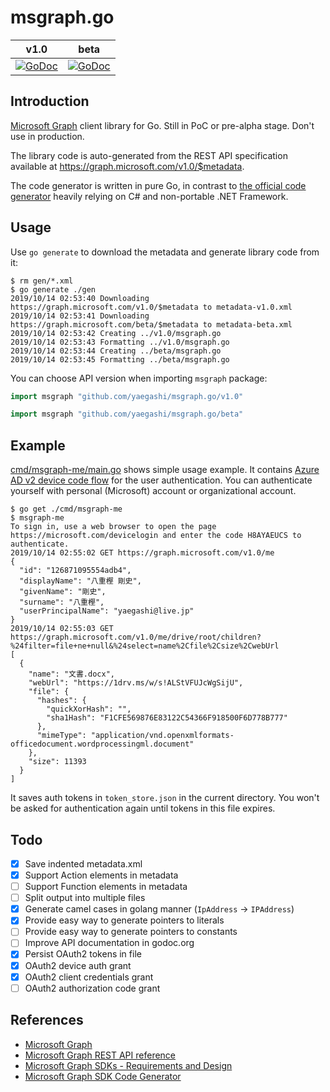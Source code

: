 # msgraph.go

|v1.0|beta|
|---|---|
|[![GoDoc](https://godoc.org/github.com/yaegashi/msgraph.go/v1.0?status.svg)](https://godoc.org/github.com/yaegashi/msgraph.go/v1.0)|[![GoDoc](https://godoc.org/github.com/yaegashi/msgraph.go/beta?status.svg)](https://godoc.org/github.com/yaegashi/msgraph.go/beta)|

## Introduction 

[Microsoft Graph] client library for Go.  Still in PoC or pre-alpha stage.
Don't use in production.

The library code is auto-generated from the REST API specification
available at https://graph.microsoft.com/v1.0/$metadata.

The code generator is written in pure Go,
in contrast to [the official code generator][Microsoft Graph SDK Code Generator]
heavily relying on C# and non-portable .NET Framework.

## Usage

Use `go generate` to download the metadata and generate library code from it:

```console
$ rm gen/*.xml
$ go generate ./gen
2019/10/14 02:53:40 Downloading https://graph.microsoft.com/v1.0/$metadata to metadata-v1.0.xml
2019/10/14 02:53:41 Downloading https://graph.microsoft.com/beta/$metadata to metadata-beta.xml
2019/10/14 02:53:42 Creating ../v1.0/msgraph.go
2019/10/14 02:53:43 Formatting ../v1.0/msgraph.go
2019/10/14 02:53:44 Creating ../beta/msgraph.go
2019/10/14 02:53:45 Formatting ../beta/msgraph.go
```

You can choose API version when importing `msgraph` package:

```go
import msgraph "github.com/yaegashi/msgraph.go/v1.0"
```

```go
import msgraph "github.com/yaegashi/msgraph.go/beta"
```

## Example

[cmd/msgraph-me/main.go](cmd/msgraph-me/main.go) shows simple usage example.
It contains [Azure AD v2 device code flow](https://docs.microsoft.com/ja-jp/azure/active-directory/develop/v2-oauth2-device-code) for the user authentication.
You can authenticate yourself with personal (Microsoft) account or organizational account.

```console
$ go get ./cmd/msgraph-me
$ msgraph-me
To sign in, use a web browser to open the page https://microsoft.com/devicelogin and enter the code H8AYAEUCS to authenticate.
2019/10/14 02:55:02 GET https://graph.microsoft.com/v1.0/me
{
  "id": "126871095554adb4",
  "displayName": "八重樫 剛史",
  "givenName": "剛史",
  "surname": "八重樫",
  "userPrincipalName": "yaegashi@live.jp"
}
2019/10/14 02:55:03 GET https://graph.microsoft.com/v1.0/me/drive/root/children?%24filter=file+ne+null&%24select=name%2Cfile%2Csize%2CwebUrl
[
  {
    "name": "文書.docx",
    "webUrl": "https://1drv.ms/w/s!ALStVFUJcWgSijU",
    "file": {
      "hashes": {
        "quickXorHash": "",
        "sha1Hash": "F1CFE569876E83122C54366F918500F6D778B777"
      },
      "mimeType": "application/vnd.openxmlformats-officedocument.wordprocessingml.document"
    },
    "size": 11393
  }
]
```

It saves auth tokens in `token_store.json` in the current directory.
You won't be asked for authentication again until tokens in this file expires.

## Todo

- [x] Save indented metadata.xml
- [x] Support Action elements in metadata
- [ ] Support Function elements in metadata
- [ ] Split output into multiple files
- [x] Generate camel cases in golang manner (`IpAddress` -> `IPAddress`)
- [x] Provide easy way to generate pointers to literals
- [ ] Provide easy way to generate pointers to constants
- [ ] Improve API documentation in godoc.org
- [x] Persist OAuth2 tokens in file
- [x] OAuth2 device auth grant
- [x] OAuth2 client credentials grant
- [ ] OAuth2 authorization code grant

## References

- [Microsoft Graph]
- [Microsoft Graph REST API reference]
- [Microsoft Graph SDKs - Requirements and Design]
- [Microsoft Graph SDK Code Generator]

[Microsoft Graph]: https://developer.microsoft.com/en-us/graph
[Microsoft Graph REST API reference]: https://docs.microsoft.com/en-us/graph/api/overview
[Microsoft Graph SDKs - Requirements and Design]: https://microsoftgraph.github.io/msgraph-sdk-design/
[Microsoft Graph SDK Code Generator]: https://github.com/microsoftgraph/MSGraph-SDK-Code-Generator
